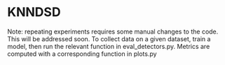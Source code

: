 # KNNDSD
Note: repeating experiments requires some manual changes to the code. This will be addressed soon.
To collect data on a given dataset, train a model, then run the relevant function in eval_detectors.py. Metrics are computed with a corresponding function in plots.py
